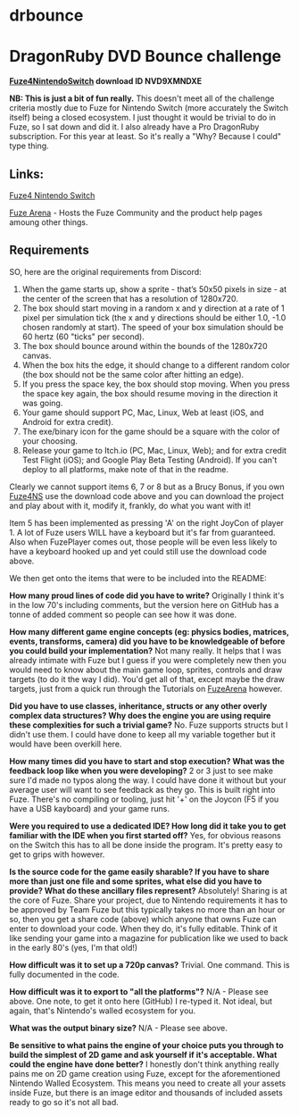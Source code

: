 # drbounce
DragonRuby DVD Bounce challenge
===

**[Fuze4NintendoSwitch](https://www.nintendo.co.uk/Games/Nintendo-Switch-download-software/FUZE4-Nintendo-Switch-1626336.html) download ID NVD9XMNDXE**

**NB: This is just a bit of fun really.** This doesn't meet all of the challenge criteria mostly due to Fuze for Nintendo Switch (more accurately the Switch itself) being a closed ecosystem. I just thought it would be trivial to do in Fuze, so I sat down and did it. I also already have a Pro DragonRuby subscription. For this year at least. So it's really a "Why? Because I could" type thing.

Links:
-
[Fuze4 Nintendo Switch](https://www.nintendo.co.uk/Games/Nintendo-Switch-download-software/FUZE4-Nintendo-Switch-1626336.html)

[Fuze Arena](https://fuzearena.com) - Hosts the Fuze Community and the product help pages amoung other things.

Requirements
---

SO, here are the original requirements from Discord:

1. When the game starts up, show a sprite - that’s 50x50 pixels in size - at the center of the screen that has a resolution of 1280x720.
2. The box should start moving in a random x and y direction at a rate of 1 pixel per simulation tick (the x and y directions should be either 1.0, -1.0 chosen randomly at start). The speed of your box simulation should be 60 hertz (60 "ticks" per second).
3. The box should bounce around within the bounds of the 1280x720 canvas.
4. When the box hits the edge, it should change to a different random color (the box should not be the same color after hitting an edge).
5. If you press the space key, the box should stop moving. When you press the space key again, the box should resume moving in the direction it was going.
6. Your game should support PC, Mac, Linux, Web at least (iOS, and Android for extra credit).
7. The exe/binary icon for the game should be a square with the color of your choosing.
8. Release your game to Itch.io (PC, Mac, Linux, Web); and for extra credit Test Flight (iOS); and Google Play Beta Testing (Android). If you can't deploy to all platforms, make note of that in the readme.

Clearly we cannot support items 6, 7 or 8 but as a Brucy Bonus, if you own [Fuze4NS](https://www.nintendo.co.uk/Games/Nintendo-Switch-download-software/FUZE4-Nintendo-Switch-1626336.html) use the download code above and you can download the project and play about with it, modify it, frankly, do what you want with it!

Item 5 has been implemented as pressing 'A' on the right JoyCon of player 1. A lot of Fuze users WILL have a keyboard but it's far from guaranteed. Also when FuzePlayer comes out, those people will be even less likely to have a keyboard hooked up and yet could still use the download code above.

We then get onto the items that were to be included into the README:

**How many proud lines of code did you have to write?**
Originally I think it's in the low 70's including comments, but the version here on GitHub has a tonne of added comment so people can see how it was done.

**How many different game engine concepts (eg: physics bodies, matrices, events, transforms, camera) did you have to be knowledgeable of before you could build your implementation?**
Not many really. It helps that I was already intimate with Fuze but I guess if you were completely new then you would need to know about the main game loop, sprites, controls and draw targets (to do it the way I did). You'd get all of that, except maybe the draw targets, just from a quick run through the Tutorials on [FuzeArena](https://fuzearena.com) however.

**Did you have to use classes, inheritance, structs or any other overly complex data structures? Why does the engine you are using require these complexities for such a trivial game?**
No. Fuze supports structs but I didn't use them. I could have done to keep all my variable together but it would have been overkill here.

**How many times did you have to start and stop execution? What was the feedback loop like when you were developing?**
2 or 3 just to see make sure I'd made no typos along the way. I could have done it without but your average user will want to see feedback as they go. This is built right into Fuze. There's no compiling or tooling, just hit '+' on the Joycon (F5 if you have a USB kayboard) and your game runs.

**Were you required to use a dedicated IDE? How long did it take you to get familiar with the IDE when you first started off?**
Yes, for obvious reasons on the Switch this has to all be done inside the program. It's pretty easy to get to grips with however.

**Is the source code for the game easily sharable? If you have to share more than just one file and some sprites, what else did you have to provide? What do these ancillary files represent?**
Absolutely! Sharing is at the core of Fuze. Share your project, due to Nintendo requirements it has to be approved by Team Fuze but this typically takes no more than an hour or so, then you get a share code (above) which anyone that owns Fuze can enter to download your code. When they do, it's fully editable. Think of it like sending your game into a magazine for publication like we used to back in the early 80's (yes, I'm that old!)

**How difficult was it to set up a 720p canvas?**
Trivial. One command. This is fully documented in the code.

**How difficult was it to export to "all the platforms"?**
N/A - Please see above. One note, to get it onto here (GitHub) I re-typed it. Not ideal, but again, that's Nintendo's walled ecosystem for you.

**What was the output binary size?**
N/A - Please see above.

**Be sensitive to what pains the engine of your choice puts you through to build the simplest of 2D game and ask yourself if it's acceptable. What could the engine have done better?**
I honestly don't think anything really pains me on 2D game creation using Fuze, except for the aforementioned Nintendo Walled Ecosystem. This means you need to create all your assets inside Fuze, but there is an image editor and thousands of included assets ready to go so it's not all bad.
